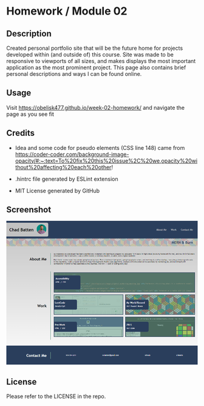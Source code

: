 # Homework / Module 02

## Description

Created personal portfolio site that will be the future home for projects developed within (and outside of) this course. Site was made to be responsive to viewports of all sizes, and makes displays the most important application as the most prominent project. This page also contains brief personal descriptions and ways I can be found online.

## Usage

Visit https://obelisk477.github.io/week-02-homework/ and navigate the page as you see fit 

## Credits

* Idea and some code for pseudo elements (CSS line 148) came from https://coder-coder.com/background-image-opacity/#:~:text=To%20fix%20this%20issue%2C%20we,opacity%20without%20affecting%20each%20other!

* .hintrc file generated by ESLint extension

* MIT License generated by GitHub

## Screenshot

![portfolio demo](./assets/images/ReadmeSS.png)

## License

Please refer to the LICENSE in the repo.